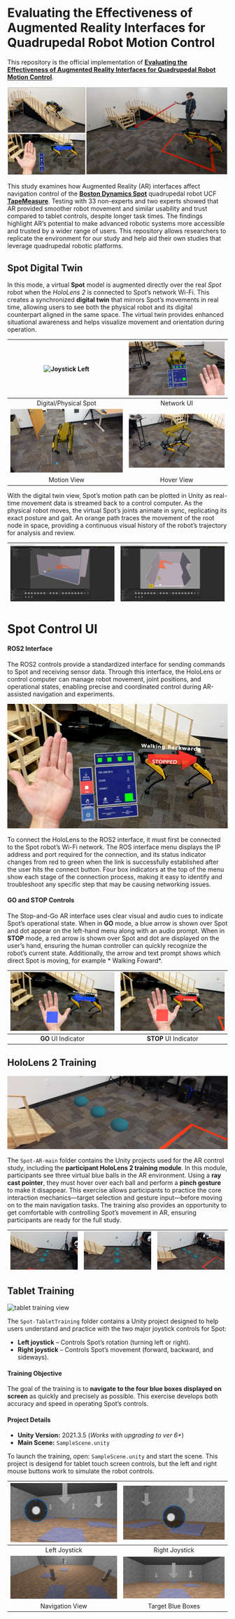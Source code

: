 # Evaluating the Effectiveness of Augmented Reality Interfaces for Quadrupedal Robot Motion Control

This repository is the official implementation of [**Evaluating the Effectiveness of Augmented Reality Interfaces for Quadrupedal Robot Motion Control**](). 

![Heder Imager for project.](images/header.png)

This study examines how Augmented Reality (AR) interfaces affect navigation control of the [**Boston Dynamics Spot**](https://bostondynamics.com/products/spot/) quadrupedal robot UCF [**TapeMeasure**](https://www.instagram.com/ucf.tapemeasure/). Testing with 33 non-experts and two experts showed that AR provided smoother robot movement and similar usability and trust compared to tablet controls, despite longer task times. The findings highlight AR’s potential to make advanced robotic systems more accessible and trusted by a wider range of users. This repository allows researchers to replicate the environment for our study and help aid their own studies that leverage quadrupedal robotic platforms.


## Spot Digital Twin

In this mode, a virtual **Spot** model is augmented directly over the real *Spot* robot when the *HoloLens 2* is connected to Spot’s network Wi-Fi. This creates a synchronized **digital twin** that mirrors Spot’s movements in real time, allowing users to see both the physical robot and its digital counterpart aligned in the same space. The virtual twin provides enhanced situational awareness and helps visualize movement and orientation during operation.



| ![Joystick Left](images/DigitalTwin/1.jpg) | ![Joystick Right](images/DigitalTwin/4.jpg) |
|:------------------------------------------:|:---------------------------------------------:|
| Digital/Physical Spot                             | Network UI                              |
| ![Spot Navigation](images/DigitalTwin/2.jpg) | ![Blue Boxes](images/DigitalTwin/3.jpg) |
| Motion View                            | Hover View                            |

With the digital twin view, Spot’s motion path can be plotted in Unity as real-time movement data is streamed back to a control computer. As the physical robot moves, the virtual Spot’s joints animate in sync, replicating its exact posture and gait. An orange path traces the movement of the root node in space, providing a continuous visual history of the robot’s trajectory for analysis and review.


| ![Joystick Left](images/Playback/1.PNG) | ![Joystick Right](images/Playback/2.PNG) |
|:------------------------------------------:|:--------------------------------------------


# Spot Control UI

#### ROS2 Interface

The ROS2 controls provide a standardized interface for sending commands to Spot and receiving sensor data. Through this interface, the HoloLens or control computer can manage robot movement, joint positions, and operational states, enabling precise and coordinated control during AR-assisted navigation and experiments.


![](images/UI/RosInterface.png)

To connect the HoloLens to the ROS2 interface, it must first be connected to the Spot robot’s Wi-Fi network. The ROS interface menu displays the IP address and port required for the connection, and its status indicator changes from red to green when the link is successfully established after the user hits the connect button. Four box indicators at the top of the menu show each stage of the connection process, making it easy to identify and troubleshoot any specific step that may be causing networking issues.




#### GO and STOP Controls

The Stop-and-Go AR interface uses clear visual and audio cues to indicate Spot’s operational state. When in **GO** mode, a blue arrow is shown over Spot and dot appear on the left-hand menu along with an audio prompt. When in **STOP** mode, a red arrow is shown over Spot and dot are displayed on the user’s hand, ensuring the human controller can quickly recognize the robot’s current state. Additionally, the arrow and text prompt shows which direct Spot is moving, for example * Walking Foward*.


| ![Joystick Left](images/UI/Go.png) | ![Joystick Right](images/UI/Stop.png) |
|:------------------------------------------:|:---------------------------------------------:|
| **GO** UI Indicator                             | **STOP** UI Indicator                              |



## HoloLens 2 Training
![hololens training view](images/20240411_145648_HoloLens.jpg)


The `Spot-AR-main` folder contains the Unity projects used for the AR control study, including the **participant HoloLens 2 training module**. In this module, participants see three virtual blue balls in the AR environment. Using a **ray cast pointer**, they must hover over each ball and perform a **pinch gesture** to make it disappear. This exercise allows participants to practice the core interaction mechanics—target selection and gesture input—before moving on to the main navigation tasks. The training also provides an opportunity to get comfortable with controlling Spot’s movement in AR, ensuring participants are ready for the full study.

| ![Ball 1](images/20240411_145622_HoloLens.jpg) | ![Ball 2](images/20240411_145631_HoloLens.jpg) | ![Ball 3](images/20240411_145639_HoloLens.jpg) |
|-----------------------------|-----------------------------|-----------------------------|



## Tablet Training

![tablet training view](images/TabletTraining2.PNG)

The `Spot-TabletTraining` folder contains a Unity project designed to help users understand and practice with the two major joystick controls for Spot:

- **Left joystick** – Controls Spot’s rotation (turning left or right).
- **Right joystick** – Controls Spot’s movement (forward, backward, and sideways).

#### Training Objective

The goal of the training is to **navigate to the four blue boxes displayed on screen** as quickly and precisely as possible. This exercise develops both accuracy and speed in operating Spot’s controls.

#### Project Details

- **Unity Version:** 2021.3.5  (*Works with upgrading to ver 6+*)
- **Main Scene:** `SampleScene.unity`  

To launch the training, open: `SampleScene.unity` and start the scene. This project is desigend for tablet touch screen controls, but the left and right mouse buttons work to simulate the robot controls.

| ![Joystick Left](images/tablet5.png) | ![Joystick Right](images/tablet4.png) |
|:------------------------------------------:|:---------------------------------------------:|
| Left Joystick                              | Right Joystick                               |
| ![Spot Navigation](images/tablet2.png) | ![Blue Boxes](images/tablet3.png) |
| Navigation View                            | Target Blue Boxes                            |


